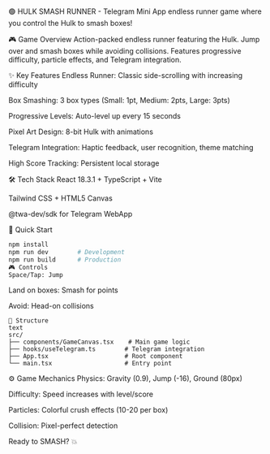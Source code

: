 🟢 HULK SMASH RUNNER - Telegram Mini App endless runner game where you control the Hulk to smash boxes!

🎮 Game Overview
Action-packed endless runner featuring the Hulk. Jump over and smash boxes while avoiding collisions. Features progressive difficulty, particle effects, and Telegram integration.

✨ Key Features
Endless Runner: Classic side-scrolling with increasing difficulty

Box Smashing: 3 box types (Small: 1pt, Medium: 2pts, Large: 3pts)

Progressive Levels: Auto-level up every 15 seconds

Pixel Art Design: 8-bit Hulk with animations

Telegram Integration: Haptic feedback, user recognition, theme matching

High Score Tracking: Persistent local storage

🛠️ Tech Stack
React 18.3.1 + TypeScript + Vite

Tailwind CSS + HTML5 Canvas

@twa-dev/sdk for Telegram WebApp

🚀 Quick Start
```bash
npm install
npm run dev        # Development
npm run build      # Production
🎮 Controls
Space/Tap: Jump
```
Land on boxes: Smash for points

Avoid: Head-on collisions
```
📁 Structure
text
src/
├── components/GameCanvas.tsx    # Main game logic
├── hooks/useTelegram.ts        # Telegram integration
├── App.tsx                     # Root component
└── main.tsx                    # Entry point
```
⚙️ Game Mechanics
Physics: Gravity (0.9), Jump (-16), Ground (80px)

Difficulty: Speed increases with level/score

Particles: Colorful crush effects (10-20 per box)

Collision: Pixel-perfect detection

Ready to SMASH? 💥
